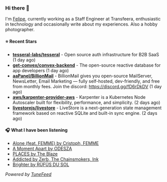 ### Hi there 👋

I'm [Felipe](https://felipevm.com), currently working as a Staff Engineer at Transfeera, enthusiastic in technology and occasionally write about my experiences. Also a hobby photographer.

#### ⭐ Recent Stars
- **[tesseral-labs/tesseral](https://github.com/tesseral-labs/tesseral)** - Open source auth infrastructure for B2B SaaS (1 day ago)
- **[get-convex/convex-backend](https://github.com/get-convex/convex-backend)** - The open-source reactive database for app developers (1 day ago)
- **[aaPanel/BillionMail](https://github.com/aaPanel/BillionMail)** - BillionMail gives you open-source MailServer, NewsLetter,  Email Marketing — fully self-hosted, dev-friendly, and free from monthly fees. Join the discord: https://discord.gg/fD6rDkDV (1 day ago)
- **[aws/karpenter-provider-aws](https://github.com/aws/karpenter-provider-aws)** - Karpenter is a Kubernetes Node Autoscaler built for flexibility, performance, and simplicity. (2 days ago)
- **[livestorejs/livestore](https://github.com/livestorejs/livestore)** - LiveStore is a next-generation state management framework based on reactive SQLite and built-in sync engine. (2 days ago)

#### 🎧 What I have been listening
- [Alone (feat. FEMME) by Cristoph, FEMME](https://open.spotify.com/track/6dsoPBbMuUodSUvhRW7Vr4)
- [A Moment Apart by ODESZA](https://open.spotify.com/track/59wlTaYOL5tDUgXnbBQ3my)
- [PLACES by The Blaze](https://open.spotify.com/track/6mW2IiQDrp66AUjCsRu6Kg)
- [Addicted by Zerb, The Chainsmokers, Ink](https://open.spotify.com/track/5ZUIPLoTLJZrPQh2kFZEUM)
- [Brighter by RÜFÜS DU SOL](https://open.spotify.com/track/7D5gkUVhkLbe5e8qG1NqcZ)

_Powered by [TuneFeed](https://tunefeed.app?ref=github.com)_
